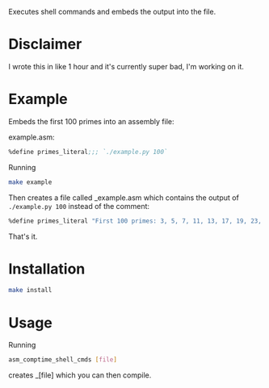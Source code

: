 Executes shell commands and embeds the output into the file.

# Disclaimer

I wrote this in like 1 hour and it's currently super bad, I'm working on it.

# Example

Embeds the first 100 primes into an assembly file:

example.asm:

```asm
%define primes_literal;;; `./example.py 100`
```

Running

```bash
make example
```

Then creates a file called \_example.asm which contains the output of `./example.py 100` instead of the comment:

```asm
%define primes_literal "First 100 primes: 3, 5, 7, 11, 13, 17, 19, 23, 29, 31, 37, 41, 43, 47, 53, 59, 61, 67, 71, 73, 79, 83, 89, 97, 101, 103, 107, 109, 113, 127, 131, 137, 139, 149, 151, 157, 163, 167, 173, 179, 181, 191, 193, 197, 199, 211, 223, 227, 229, 233, 239, 241, 251, 257, 263, 269, 271, 277, 281, 283, 293, 307, 311, 313, 317, 331, 337, 347, 349, 353, 359, 367, 373, 379, 383, 389, 397, 401, 409, 419, 421, 431, 433, 439, 443, 449, 457, 461, 463, 467, 479, 487, 491, 499, 503, 509, 521, 523, 541, 547"
```

That's it.

# Installation

```bash
make install
```

# Usage

Running

```bash
asm_comptime_shell_cmds [file]
```

creates \_\[file\] which you can then compile.
